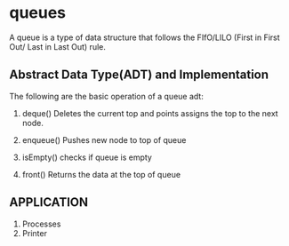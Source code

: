 # queues

A queue is a type of data structure that follows the FIfO/LILO (First in First Out/ Last in Last Out) rule. 

## Abstract Data Type(ADT) and Implementation
The following are the basic operation of a queue adt:

1. deque()
Deletes the current top and points assigns the top to the next node.

2. enqueue()
Pushes new node to top of queue

3. isEmpty()
checks if queue is empty

4. front()
Returns the data at the top of queue

## APPLICATION

1. Processes
2. Printer 
